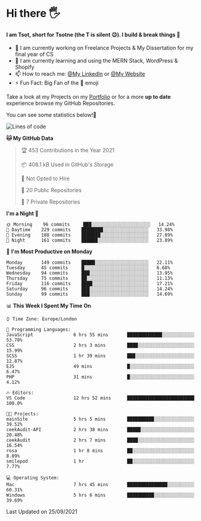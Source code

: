 # Hi there :raised_hand_with_fingers_splayed:
#### I am Tsot, short for Tsotne (the T is silent :wink:). I build & break things :space_invader:
- :telescope: I am currently working on Freelance Projects & My Dissertation for my final year of CS
- :seedling: I am currently learning and using the MERN Stack, WordPress & Shopify
- :mailbox: How to reach me: [@My LinkedIn](https://www.linkedin.com/in/tsotne-gvadzabia/) or [@My Website](https://tsotnegvadzabia.me/contact)
- :zap: Fun Fact: Big Fan of the :space_invader: emoji

Take a look at my Projects on my [Portfolio](https://tsotne.co.uk/) or for a more **up to date** experience browse my GitHub Repositories.

You can see some statistics below!:space_invader:
<!--START_SECTION:waka-->
![Lines of code](https://img.shields.io/badge/From%20Hello%20World%20I%27ve%20Written-3.5%20million%20lines%20of%20code-blue)

**🐱 My GitHub Data** 

> 🏆 453 Contributions in the Year 2021
 > 
> 📦 408.1 kB Used in GitHub's Storage 
 > 
> 🚫 Not Opted to Hire
 > 
> 📜 20 Public Repositories 
 > 
> 🔑 7 Private Repositories  
 > 
**I'm a Night 🦉** 

```text
🌞 Morning    96 commits     ███░░░░░░░░░░░░░░░░░░░░░░   14.24% 
🌆 Daytime    229 commits    ████████░░░░░░░░░░░░░░░░░   33.98% 
🌃 Evening    188 commits    ███████░░░░░░░░░░░░░░░░░░   27.89% 
🌙 Night      161 commits    ██████░░░░░░░░░░░░░░░░░░░   23.89%

```
📅 **I'm Most Productive on Monday** 

```text
Monday       149 commits    █████░░░░░░░░░░░░░░░░░░░░   22.11% 
Tuesday      45 commits     █░░░░░░░░░░░░░░░░░░░░░░░░   6.68% 
Wednesday    94 commits     ███░░░░░░░░░░░░░░░░░░░░░░   13.95% 
Thursday     75 commits     ██░░░░░░░░░░░░░░░░░░░░░░░   11.13% 
Friday       116 commits    ████░░░░░░░░░░░░░░░░░░░░░   17.21% 
Saturday     96 commits     ███░░░░░░░░░░░░░░░░░░░░░░   14.24% 
Sunday       99 commits     ███░░░░░░░░░░░░░░░░░░░░░░   14.69%

```


📊 **This Week I Spent My Time On** 

```text
⌚︎ Time Zone: Europe/London

💬 Programming Languages: 
JavaScript               6 hrs 55 mins       █████████████░░░░░░░░░░░░   53.78% 
CSS                      2 hrs 3 mins        ████░░░░░░░░░░░░░░░░░░░░░   15.99% 
SCSS                     1 hr 39 mins        ███░░░░░░░░░░░░░░░░░░░░░░   12.87% 
EJS                      49 mins             █░░░░░░░░░░░░░░░░░░░░░░░░   6.47% 
PHP                      31 mins             █░░░░░░░░░░░░░░░░░░░░░░░░   4.12%

🔥 Editors: 
VS Code                  12 hrs 52 mins      █████████████████████████   100.0%

🐱‍💻 Projects: 
mainSite                 5 hrs 5 mins        ██████████░░░░░░░░░░░░░░░   39.52% 
ceekAudit-API            2 hrs 38 mins       █████░░░░░░░░░░░░░░░░░░░░   20.48% 
ceekAudit                2 hrs 7 mins        ████░░░░░░░░░░░░░░░░░░░░░   16.54% 
rosa                     1 hr 8 mins         ██░░░░░░░░░░░░░░░░░░░░░░░   8.89% 
smilepod                 1 hr                ██░░░░░░░░░░░░░░░░░░░░░░░   7.77%

💻 Operating System: 
Mac                      7 hrs 45 mins       ███████████████░░░░░░░░░░   60.31% 
Windows                  5 hrs 6 mins        ██████████░░░░░░░░░░░░░░░   39.69%

```


 Last Updated on 25/09/2021
<!--END_SECTION:waka-->
